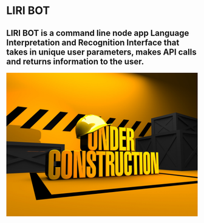 


LIRI BOT
===

LIRI BOT is a command line node app Language Interpretation and Recognition Interface that takes in unique user parameters, makes API calls and returns information to the user.
---

<!--

**INSTRUCTIONS**
-->

<!--
1. CLICK START TO BEGIN.  ONCE YOU CLICK START YOU WILL HAVE 90 SECONDS TO ANSWER AS MANY QUESTIONS AS POSSIBLE
2. FILL IN THE BUBBLE BY CLICKING IN THE FORM NEXT TO THE CORRECT ANSWER
3. CLICK SUBMIT WHEN YOU HAVE FINISHED ANSWERING THE QUESTIONS.  IF YOU RUN OUT OF TIME, A POP UP WINDOW WILL DISPLAY, INFORMING YOU THAT YOUR TIME IS UP.

[Click here to go to the live link](https://mrenaut.github.io/trivia-game/).
-->
<!--


SCREENSHOT FROM GAME

-->


![](/assets/images/underConstruction.jpg)
